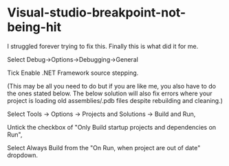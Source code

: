 # Visual-studio-breakpoint-not-being-hit


I struggled forever trying to fix this. Finally this is what did it for me.

Select Debug->Options->Debugging->General

Tick Enable .NET Framework source stepping.

(This may be all you need to do but if you are like me, you also have to do the ones stated below. The below solution will also fix errors where your project is loading old assemblies/.pdb files despite rebuilding and cleaning.)

Select Tools -> Options -> Projects and Solutions -> Build and Run,

Untick the checkbox of "Only Build startup projects and dependencies on Run",

Select Always Build from the "On Run, when project are out of date" dropdown.
